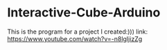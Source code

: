 # Interactive-Cube-Arduino
This is the program for a project I created:)))
link: https://www.youtube.com/watch?v=-n8lgIjizZg
